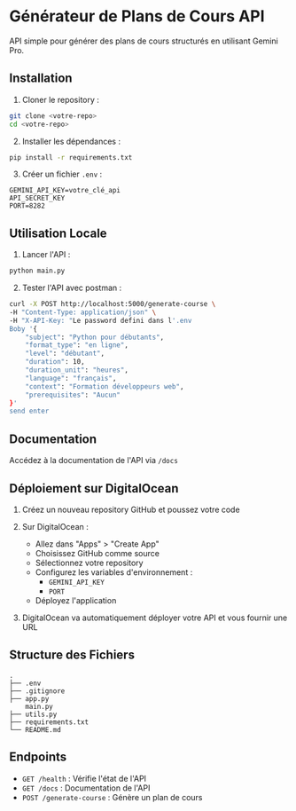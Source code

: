 # Générateur de Plans de Cours API

API simple pour générer des plans de cours structurés en utilisant Gemini Pro.

## Installation

1. Cloner le repository :
```bash
git clone <votre-repo>
cd <votre-repo>
```

2. Installer les dépendances :
```bash
pip install -r requirements.txt
```

3. Créer un fichier `.env` :
```
GEMINI_API_KEY=votre_clé_api
API_SECRET_KEY
PORT=8282
```

## Utilisation Locale

1. Lancer l'API :
```bash
python main.py
```

2. Tester l'API avec postman :
```bash
curl -X POST http://localhost:5000/generate-course \
-H "Content-Type: application/json" \
-H "X-API-Key: "Le password defini dans l'.env
Boby '{
    "subject": "Python pour débutants",
    "format_type": "en ligne",
    "level": "débutant",
    "duration": 10,
    "duration_unit": "heures",
    "language": "français",
    "context": "Formation développeurs web",
    "prerequisites": "Aucun"
}'
send enter
```

## Documentation

Accédez à la documentation de l'API via `/docs`

## Déploiement sur DigitalOcean

1. Créez un nouveau repository GitHub et poussez votre code

2. Sur DigitalOcean :
   - Allez dans "Apps" > "Create App"
   - Choisissez GitHub comme source
   - Sélectionnez votre repository
   - Configurez les variables d'environnement :
     - `GEMINI_API_KEY`
     - `PORT`
   - Déployez l'application

3. DigitalOcean va automatiquement déployer votre API et vous fournir une URL

## Structure des Fichiers

```
.
├── .env
├── .gitignore
├── app.py
    main.py
├── utils.py
├── requirements.txt
└── README.md
```

## Endpoints

- `GET /health` : Vérifie l'état de l'API
- `GET /docs` : Documentation de l'API
- `POST /generate-course` : Génère un plan de cours